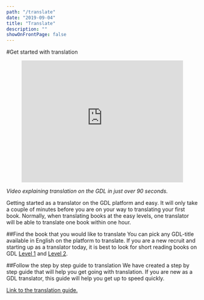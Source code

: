 ```yaml
---
path: "/translate"
date: "2019-09-04"
title: "Translate"
description: ""
showOnFrontPage: false
---
```


#Get started with translation

<figure class="video_container">
  <iframe src="https://www.youtube.com/embed/Y1ejSNJsuig" frameborder="0" allowfullscreen style="height: 20pc; width: 100%"> </iframe>
</figure>

_Video explaining translation on the GDL in just over 90 seconds._

Getting started as a translator on the GDL platform and easy. It will only take a couple of minutes before you are on your way to translating your first book. Normally, when translating books at the easy levels, one translator will be able to translate one book within one hour.

##Find the book that you would like to translate
You can pick any GDL-title available in English on the platform to translate. If you are a new recruit and starting up as a translator today, it is best to look for short reading books on GDL [Level 1](https://digitallibrary.io/en/books/browse?readingLevel=1&category=library_books) and [Level 2](https://digitallibrary.io/en/books/browse?readingLevel=2&category=library_books).

##Follow the step by step guide to translation
We have created a step by step guide that will help you get going with translation. If you are new as a GDL translator, this guide will help you get up to speed quickly.

[Link to the translation guide.](https://home.digitallibrary.io/translation-step-by-step/)
